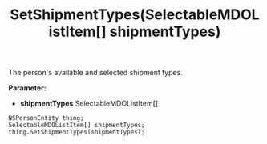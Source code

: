 ﻿---
uid: crmscript_ref_NSPersonEntity_SetShipmentTypes
title: SetShipmentTypes(SelectableMDOListItem[] shipmentTypes)
intellisense: NSPersonEntity.SetShipmentTypes
keywords: NSPersonEntity, GetShipmentTypes
so.topic: reference
---

The person's available and selected shipment types.

**Parameter:** 
 - **shipmentTypes** SelectableMDOListItem[]

```crmscript
NSPersonEntity thing;
SelectableMDOListItem[] shipmentTypes;
thing.SetShipmentTypes(shipmentTypes);
```

